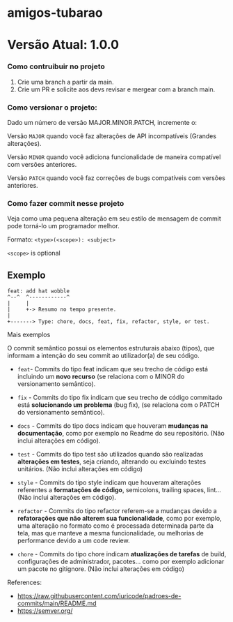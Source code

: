 # amigos-tubarao

# Versão Atual: 1.0.0

### Como contruibuir no projeto



  1. Crie uma branch a partir da main.
  2. Crie um PR e solicite aos devs revisar e mergear com a branch main.

### Como versionar o projeto:

Dado um número de versão MAJOR.MINOR.PATCH, incremente o:

Versão `MAJOR` quando você faz alterações de API incompatíveis (Grandes alterações).

Versão `MINOR` quando você adiciona funcionalidade de maneira compatível com versões anteriores.

Versão `PATCH` quando você faz correções de bugs compatíveis com versões anteriores.

### Como fazer commit nesse projeto

Veja como uma pequena alteração em seu estilo de mensagem de commit pode torná-lo um programador melhor.

Formato: `<type>(<scope>): <subject>`

`<scope>` is optional

## Exemplo

```
feat: add hat wobble
^--^  ^------------^
|     |
|     +-> Resumo no tempo presente.
|
+-------> Type: chore, docs, feat, fix, refactor, style, or test.
```

Mais exemplos

O commit semântico possui os elementos estruturais abaixo (tipos), que informam a intenção do seu commit ao utilizador(a) de seu código.

- `feat`- Commits do tipo feat indicam que seu trecho de código está incluindo um **novo recurso** (se relaciona com o MINOR do versionamento semântico).

- `fix` - Commits do tipo fix indicam que seu trecho de código commitado está **solucionando um problema** (bug fix), (se relaciona com o PATCH do versionamento semântico).

- `docs` - Commits do tipo docs indicam que houveram **mudanças na documentação**, como por exemplo no Readme do seu repositório. (Não inclui alterações em código).

- `test` - Commits do tipo test são utilizados quando são realizadas **alterações em testes**, seja criando, alterando ou excluindo testes unitários. (Não inclui alterações em código)

- `style` - Commits do tipo style indicam que houveram alterações referentes a **formatações de código**, semicolons, trailing spaces, lint... (Não inclui alterações em código).

- `refactor` - Commits do tipo refactor referem-se a mudanças devido a **refatorações que não alterem sua funcionalidade**, como por exemplo, uma alteração no formato como é processada determinada parte da tela, mas que manteve a mesma funcionalidade, ou melhorias de performance devido a um code review.

- `chore` - Commits do tipo chore indicam **atualizações de tarefas** de build, configurações de administrador, pacotes... como por exemplo adicionar um pacote no gitignore. (Não inclui alterações em código)

References:

- https://raw.githubusercontent.com/iuricode/padroes-de-commits/main/README.md
- https://semver.org/
